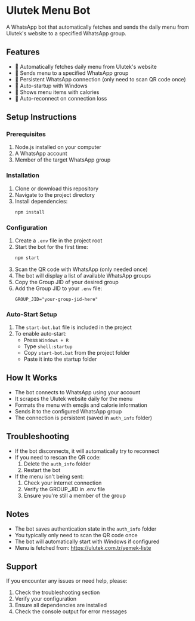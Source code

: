 # Ulutek Menu Bot

A WhatsApp bot that automatically fetches and sends the daily menu from Ulutek's website to a specified WhatsApp group.

## Features

- 🔄 Automatically fetches daily menu from Ulutek's website
- 📱 Sends menu to a specified WhatsApp group
- 🔌 Persistent WhatsApp connection (only need to scan QR code once)
- 🚀 Auto-startup with Windows
- 📅 Shows menu items with calories
- 🔄 Auto-reconnect on connection loss

## Setup Instructions

### Prerequisites

1. Node.js installed on your computer
2. A WhatsApp account
3. Member of the target WhatsApp group

### Installation

1. Clone or download this repository
2. Navigate to the project directory
3. Install dependencies:
   ```bash
   npm install
   ```

### Configuration

1. Create a `.env` file in the project root
2. Start the bot for the first time:
   ```bash
   npm start
   ```
3. Scan the QR code with WhatsApp (only needed once)
4. The bot will display a list of available WhatsApp groups
5. Copy the Group JID of your desired group
6. Add the Group JID to your `.env` file:
   ```
   GROUP_JID="your-group-jid-here"
   ```

### Auto-Start Setup

1. The `start-bot.bat` file is included in the project
2. To enable auto-start:
   - Press `Windows + R`
   - Type `shell:startup`
   - Copy `start-bot.bat` from the project folder
   - Paste it into the startup folder

## How It Works

- The bot connects to WhatsApp using your account
- It scrapes the Ulutek website daily for the menu
- Formats the menu with emojis and calorie information
- Sends it to the configured WhatsApp group
- The connection is persistent (saved in `auth_info` folder)

## Troubleshooting

- If the bot disconnects, it will automatically try to reconnect
- If you need to rescan the QR code:
  1. Delete the `auth_info` folder
  2. Restart the bot
- If the menu isn't being sent:
  1. Check your internet connection
  2. Verify the GROUP_JID in .env file
  3. Ensure you're still a member of the group

## Notes

- The bot saves authentication state in the `auth_info` folder
- You typically only need to scan the QR code once
- The bot will automatically start with Windows if configured
- Menu is fetched from: https://ulutek.com.tr/yemek-liste

## Support

If you encounter any issues or need help, please:
1. Check the troubleshooting section
2. Verify your configuration
3. Ensure all dependencies are installed
4. Check the console output for error messages 
